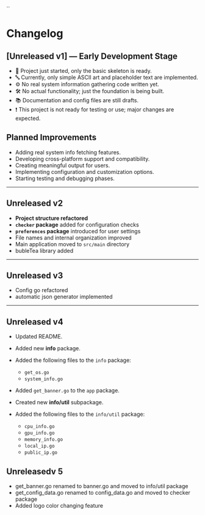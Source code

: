 ``

# Changelog

## \[Unreleased v1] — Early Development Stage

* 🚧 Project just started, only the basic skeleton is ready.
* 🔤 Currently, only simple ASCII art and placeholder text are implemented.
* ⚙️ No real system information gathering code written yet.
* 🛠️ No actual functionality; just the foundation is being built.
* 📚 Documentation and config files are still drafts.
* ❗ This project is not ready for testing or use; major changes are expected.

## Planned Improvements

* Adding real system info fetching features.
* Developing cross-platform support and compatibility.
* Creating meaningful output for users.
* Implementing configuration and customization options.
* Starting testing and debugging phases.

----

## Unreleased v2

* **Project structure refactored**
* **`checker` package** added for configuration checks
* **`preferences` package** introduced for user settings
* File names and internal organization improved
* Main application moved to `src/main` directory
* bubleTea library added

---

## Unreleased v3
* Config go refactored
* automatic json generator implemented


---

## Unreleased v4

* Updated README.
* Added new **info** package.
* Added the following files to the `info` package:

    * `get_os.go`
    * `system_info.go`
* Added `get_banner.go` to the `app` package.
* Created new **info/util** subpackage.
* Added the following files to the `info/util` package:

    * `cpu_info.go`
    * `gpu_info.go`
    * `memory_info.go`
    * `local_ip.go`
    * `public_ip.go`

## Unreleasedv 5
* get_banner.go renamed to banner.go and moved to info/util package
* get_config_data.go renamed to config_data.go and moved to checker package
* Added logo color changing feature
